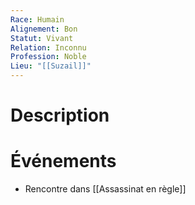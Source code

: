 ```yaml
---
Race: Humain
Alignement: Bon
Statut: Vivant
Relation: Inconnu
Profession: Noble
Lieu: "[[Suzail]]"
---
```

# Description

# Événements
- Rencontre dans [[Assassinat en règle]]